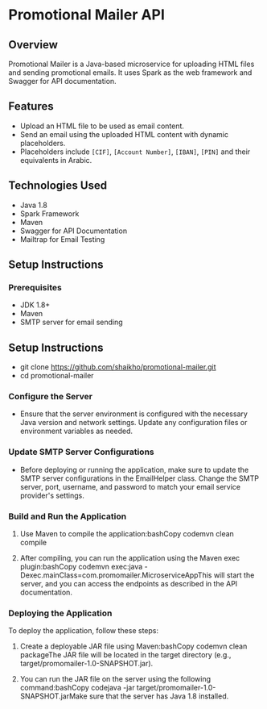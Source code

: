 # Promotional Mailer API

## Overview

Promotional Mailer is a Java-based microservice for uploading HTML files and sending promotional emails. It uses Spark as the web framework and Swagger for API documentation.

## Features

- Upload an HTML file to be used as email content.
- Send an email using the uploaded HTML content with dynamic placeholders.
- Placeholders include `[CIF]`, `[Account Number]`, `[IBAN]`, `[PIN]` and their equivalents in Arabic.

## Technologies Used

- Java 1.8
- Spark Framework
- Maven
- Swagger for API Documentation
- Mailtrap for Email Testing

## Setup Instructions

### Prerequisites

- JDK 1.8+
- Maven
- SMTP server for email sending

## Setup Instructions

- git clone https://github.com/shaikho/promotional-mailer.git
- cd promotional-mailer


### Configure the Server

- Ensure that the server environment is configured with the necessary Java version and network settings. Update any configuration files or environment variables as needed.

### Update SMTP Server Configurations

- Before deploying or running the application, make sure to update the SMTP server configurations in the EmailHelper class. Change the SMTP server, port, username, and password to match your email service provider's settings.

### Build and Run the Application

1.  Use Maven to compile the application:bashCopy codemvn clean compile
    
2.  After compiling, you can run the application using the Maven exec plugin:bashCopy codemvn exec:java -Dexec.mainClass=com.promomailer.MicroserviceAppThis will start the server, and you can access the endpoints as described in the API documentation.
    
### Deploying the Application

To deploy the application, follow these steps:

1.  Create a deployable JAR file using Maven:bashCopy codemvn clean packageThe JAR file will be located in the target directory (e.g., target/promomailer-1.0-SNAPSHOT.jar).
    
2.  You can run the JAR file on the server using the following command:bashCopy codejava -jar target/promomailer-1.0-SNAPSHOT.jarMake sure that the server has Java 1.8 installed.
